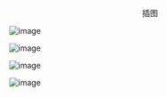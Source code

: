 <p align="center">插图</p>

![image](http://pic.wenku8.com/pictures/2/2338/87224/103514.jpg)

![image](http://pic.wenku8.com/pictures/2/2338/87224/103515.jpg)

![image](http://pic.wenku8.com/pictures/2/2338/87224/103516.jpg)

![image](http://pic.wenku8.com/pictures/2/2338/87224/103517.jpg)

